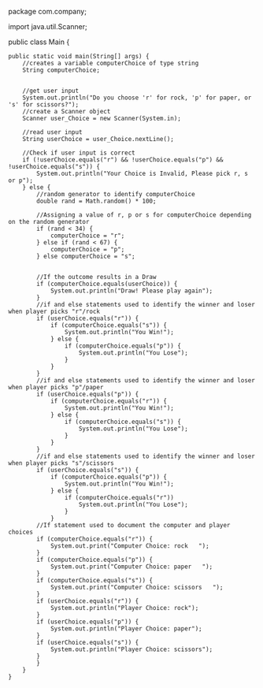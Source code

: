 package com.company;

import java.util.Scanner;

public class Main {

    public static void main(String[] args) {
        //creates a variable computerChoice of type string
        String computerChoice;


        //get user input
        System.out.println("Do you choose 'r' for rock, 'p' for paper, or 's' for scissors?");
        //create a Scanner object
        Scanner user_Choice = new Scanner(System.in);

        //read user input
        String userChoice = user_Choice.nextLine();

        //Check if user input is correct
        if (!userChoice.equals("r") && !userChoice.equals("p") && !userChoice.equals("s")) {
            System.out.println("Your Choice is Invalid, Please pick r, s or p");
        } else {
            //random generator to identify computerChoice
            double rand = Math.random() * 100;

            //Assigning a value of r, p or s for computerChoice depending on the random generator
            if (rand < 34) {
                computerChoice = "r";
            } else if (rand < 67) {
                computerChoice = "p";
            } else computerChoice = "s";


            //If the outcome results in a Draw
            if (computerChoice.equals(userChoice)) {
                System.out.println("Draw! Please play again");
            }
            //if and else statements used to identify the winner and loser when player picks "r"/rock
            if (userChoice.equals("r")) {
                if (computerChoice.equals("s")) {
                    System.out.println("You Win!");
                } else {
                    if (computerChoice.equals("p")) {
                        System.out.println("You Lose");
                    }
                }
            }
            //if and else statements used to identify the winner and loser when player picks "p"/paper
            if (userChoice.equals("p")) {
                if (computerChoice.equals("r")) {
                    System.out.println("You Win!");
                } else {
                    if (computerChoice.equals("s")) {
                        System.out.println("You Lose");
                    }
                }
            }
            //if and else statements used to identify the winner and loser when player picks "s"/scissors
            if (userChoice.equals("s")) {
                if (computerChoice.equals("p")) {
                    System.out.println("You Win!");
                } else {
                    if (computerChoice.equals("r"))
                        System.out.println("You Lose");
                    }
                }
            //If statement used to document the computer and player choices
            if (computerChoice.equals("r")) {
                System.out.print("Computer Choice: rock   ");
            }
            if (computerChoice.equals("p")) {
                System.out.print("Computer Choice: paper   ");
            }
            if (computerChoice.equals("s")) {
                System.out.print("Computer Choice: scissors   ");
            }
            if (userChoice.equals("r")) {
                System.out.println("Player Choice: rock");
            }
            if (userChoice.equals("p")) {
                System.out.println("Player Choice: paper");
            }
            if (userChoice.equals("s")) {
                System.out.println("Player Choice: scissors");
            }
            }
        }
    }
